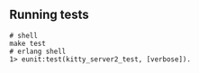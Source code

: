 Running tests
-------------

```
# shell
make test
# erlang shell
1> eunit:test(kitty_server2_test, [verbose]).
```

